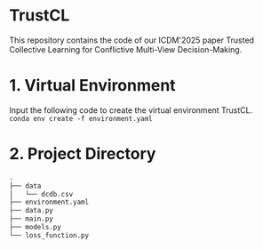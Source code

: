 # TrustCL
This repository contains the code of our ICDM'2025 paper Trusted Collective Learning for Conflictive Multi-View Decision-Making.

# 1.  Virtual Environment
Input the following code to create the virtual environment TrustCL. <br>
`conda env create -f environment.yaml`

# 2. Project Directory
```markdown
.
├── data       
│   └── dcdb.csv  
├── environment.yaml 
├── data.py                  
├── main.py                                    
├── models.py                  
└── loss_function.py                   
```
